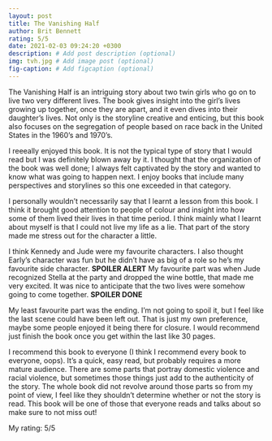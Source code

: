 ```yaml
---
layout: post
title: The Vanishing Half
author: Brit Bennett
rating: 5/5
date: 2021-02-03 09:24:20 +0300
description: # Add post description (optional)
img: tvh.jpg # Add image post (optional)
fig-caption: # Add figcaption (optional)
---
```

The Vanishing Half is an intriguing story about two twin girls who go on to live two very different lives. The book gives insight into the girl’s lives growing up together, once they are apart, and it even dives into their daughter’s lives. Not only is the storyline creative and enticing, but this book also focuses on the segregation of people based on race back in the United States in the 1960’s and 1970’s. 

I reeeally enjoyed this book. It is not the typical type of story that I would read but I was definitely blown away by it.  I thought that the organization of the book was well done; I always felt captivated by the story and wanted to know what was going to happen next. I enjoy books that include many perspectives and storylines so this one exceeded in that category.

I personally wouldn’t necessarily say that I learnt a lesson from this book. I think it brought good attention to people of colour and insight into how some of them lived their lives in that time period. I think mainly what I learnt about myself is that I could not live my life as a lie. That part of the story made me stress out for the character a little.

I think Kennedy and Jude were my favourite characters. I also thought Early’s character was fun but he didn’t have as big of a role so he’s my favourite side character. **SPOILER ALERT** My favourite part was when Jude recognized Stella at the party and dropped the wine bottle, that made me very excited. It was nice to anticipate that the two lives were somehow going to come together. **SPOILER DONE**

My least favourite part was the ending. I’m not going to spoil it, but I feel like the last scene could have been left out. That is just my own preference, maybe some people enjoyed it being there for closure. I would recommend just finish the book once you get within the last like 30 pages.

I recommend this book to everyone (I think I recommend every book to everyone, oops). It’s a quick, easy read, but probably requires a more mature audience. There are some parts that portray domestic violence and racial violence, but sometimes those things just add to the authenticity of the story. The whole book did not revolve around those parts so from my point of view, I feel like they shouldn’t determine whether or not the story is read. This book will be one of those that everyone reads and talks about so make sure to not miss out!

My rating: 5/5
